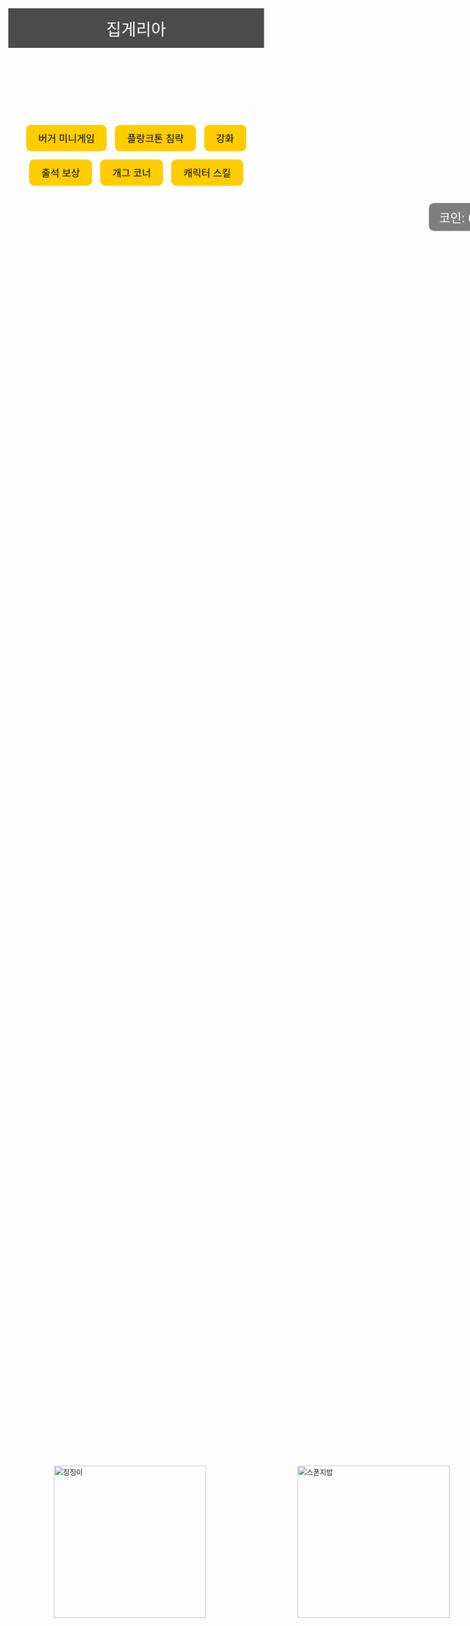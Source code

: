 <!DOCTYPE html>
<html lang="ko">
<head>
  <meta charset="UTF-8">
  <meta name="viewport" content="width=device-width, initial-scale=1.0">
  <title>집게리아 게임</title>
  <style>
    body {
      margin: 0;
      font-family: 'Arial', sans-serif;
      background: url('krustykrab_bg.jpg') no-repeat center center fixed;
      background-size: cover;
      overflow-x: hidden;
    }
    header {
      background-color: rgba(0, 0, 0, 0.7);
      color: #fff;
      padding: 1rem;
      text-align: center;
      font-size: 2rem;
    }
    nav {
      display: flex;
      justify-content: center;
      flex-wrap: wrap;
      background-color: rgba(255, 255, 255, 0.8);
      padding: 1rem;
    }
    nav button {
      margin: 0.5rem;
      padding: 0.75rem 1.5rem;
      font-size: 1.2rem;
      border: none;
      border-radius: 10px;
      background-color: #ffcc00;
      cursor: pointer;
      transition: background-color 0.3s ease;
    }
    nav button:hover {
      background-color: #ffaa00;
    }
    #mainScene {
      display: flex;
      justify-content: space-around;
      align-items: flex-end;
      position: relative;
      width: 100vw;
      height: 70vh;
      padding-bottom: 2rem;
    }
    .character {
      transition: all 0.3s ease;
      margin: 0 3rem;
    }
    #squidward {
      width: 300px;
    }
    #spongebob {
      width: 300px;
      animation: float 2s infinite ease-in-out;
    }
    @keyframes float {
      0%, 100% { transform: translateY(0); }
      50% { transform: translateY(-10px); }
    }
    .guest {
      position: absolute;
      bottom: 0;
      left: 50%;
      transform: translateX(-50%);
      width: 220px;
      transition: all 1s ease-in-out;
    }
    .coin-display {
      position: absolute;
      top: 10px;
      right: 20px;
      font-size: 1.5rem;
      color: white;
      background-color: rgba(0,0,0,0.5);
      padding: 10px 20px;
      border-radius: 10px;
    }
    .popup {
      position: fixed;
      top: 50%;
      left: 50%;
      transform: translate(-50%, -50%);
      background: white;
      padding: 2rem;
      border-radius: 15px;
      box-shadow: 0 0 20px rgba(0,0,0,0.5);
      display: none;
      z-index: 1000;
    }
    .popup h2 {
      margin-top: 0;
    }
    .popup button {
      margin-top: 1rem;
      padding: 0.5rem 1rem;
      font-size: 1rem;
    }
  </style>
</head>
<body>
  <header>집게리아</header>
  <nav>
    <button onclick="openGame('burger')">버거 미니게임</button>
    <button onclick="openGame('plankton')">플랑크톤 침략</button>
    <button onclick="openGame('enhancement')">강화</button>
    <button onclick="openGame('attendance')">출석 보상</button>
    <button onclick="openGame('gag')">개그 코너</button>
    <button onclick="openGame('skill')">캐릭터 스킬</button>
  </nav>

  <div id="mainScene" onclick="handleGuestClick()">
    <img id="squidward" class="character" src="squidward.png" alt="징징이">
    <img id="spongebob" class="character" src="spongebob.png" alt="스폰지밥">
    <img id="guest" class="guest" src="guest.png" style="display:none" alt="손님">
    <div class="coin-display">코인: <span id="coinCount">0</span></div>
  </div>

  <div id="popup" class="popup">
    <h2 id="popupTitle">모드 이름</h2>
    <p id="popupContent">여기에 해당 모드 설명이 들어갑니다.</p>
    <button onclick="closePopup()">닫기</button>
  </div>

  <audio id="bgm" src="bgm.mp3" autoplay loop></audio>
  <audio id="effect" src="effect.mp3"></audio>

  <script>
    let coins = 0;
    let guestVisible = false;

    function openGame(type) {
      const popup = document.getElementById('popup');
      const title = document.getElementById('popupTitle');
      const content = document.getElementById('popupContent');

      switch(type) {
        case 'burger':
          title.textContent = '버거 미니게임';
          content.textContent = '시간 내에 정확한 순서로 재료를 클릭해 햄버거를 완성하세요!';
          break;
        case 'plankton':
          title.textContent = '플랑크톤 침략';
          content.textContent = '플랑크톤을 클릭해서 침략을 막아주세요!';
          break;
        case 'enhancement':
          title.textContent = '캐릭터 강화';
          content.textContent = '강화석을 사용해 캐릭터 능력치를 상승시켜 보세요.';
          break;
        case 'attendance':
          title.textContent = '출석 보상';
          content.textContent = '매일 접속 시 보상을 획득할 수 있어요!';
          break;
        case 'gag':
          title.textContent = '개그 코너';
          content.textContent = '집게사장의 유쾌한 개그를 들어보세요!';
          break;
        case 'skill':
          title.textContent = '캐릭터 스킬';
          content.textContent = '강화에 따라 다양한 스킬이 해금됩니다.';
          break;
      }
      popup.style.display = 'block';
    }

    function closePopup() {
      document.getElementById('popup').style.display = 'none';
    }

    function handleGuestClick() {
      if (guestVisible) {
        document.getElementById('guest').style.display = 'none';
        document.getElementById('effect').play();
        coins++;
        document.getElementById('coinCount').textContent = coins;
        guestVisible = false;
        spawnGuestWithDelay();
      }
    }

    function spawnGuest() {
      const guest = document.getElementById('guest');
      guest.style.display = 'block';
      guestVisible = true;
    }

    function spawnGuestWithDelay() {
      setTimeout(spawnGuest, 3000);
    }

    spawnGuestWithDelay();
  </script>
</body>
</html>
